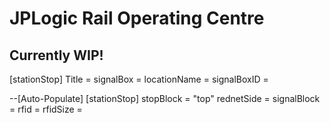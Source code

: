# JPLogic Rail Operating Centre
## Currently WIP!

[stationStop]
Title =
signalBox =
locationName =
signalBoxID = 














--[Auto-Populate]
[stationStop]
stopBlock = "top"
rednetSide = 
signalBlock =
rfid = 
rfidSize =